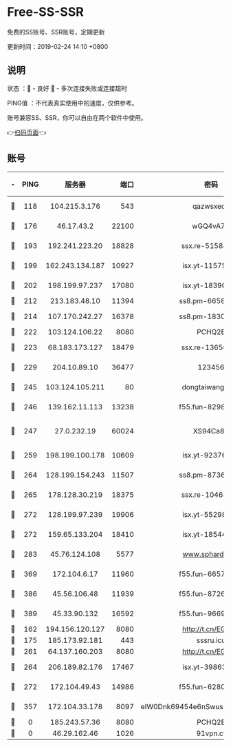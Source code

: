 # Free-SS-SSR

免费的SS账号、SSR账号，定期更新

更新时间：2019-02-24 14:10 +0800

## 说明

状态     ：🙂 - 良好 🙁 - 多次连接失败或连接超时

PING值   ：不代表真实使用中的速度，仅供参考。

账号兼容SS、SSR，你可以自由在两个软件中使用。

👉[扫码页面](https://liesauer.github.io/free-ss-ssr.github.io/)👈

## 账号

|-|PING|服务器|端口|密码|加密方式|区域|
|:----:|:----:|:-----:|-----:|:----:|:----:|:----:|
|🙂|118|104.215.3.176|543|qazwsxedc|aes-256-gcm|JP|
|🙂|176|46.17.43.2|22100|wGQ4vA7D|aes-256-gcm|RU|
|🙂|193|192.241.223.20|18828|ssx.re-51584753|aes-256-cfb|US|
|🙂|199|162.243.134.187|10927|isx.yt-11575973|aes-256-cfb|US|
|🙂|202|198.199.97.237|17080|isx.yt-18390147|aes-256-cfb|US|
|🙂|212|213.183.48.10|11394|ss8.pm-66583704|rc4-md5|RU|
|🙂|214|107.170.242.27|16378|ss8.pm-18305798|aes-256-cfb|US|
|🙂|222|103.124.106.22|8080|PCHQ2E|rc4-md5|US|
|🙂|223|68.183.173.127|18479|ssx.re-13656982|aes-256-cfb|US|
|🙂|229|204.10.89.10|36477|123456|aes-256-cfb|US|
|🙂|245|103.124.105.211|80|dongtaiwang.com|aes-256-cfb|US|
|🙂|246|139.162.11.113|13238|f55.fun-82987043|aes-256-cfb|SG|
|🙂|247|27.0.232.19|60024|XS94Ca8K|xchacha20-ietf-poly1305|HK|
|🙂|259|198.199.100.178|10609|isx.yt-92376934|aes-256-cfb|US|
|🙂|264|128.199.154.243|11507|ss8.pm-87365089|aes-256-cfb|SG|
|🙂|265|178.128.30.219|18375|ssx.re-10465888|aes-256-cfb|SG|
|🙂|272|128.199.97.239|19906|isx.yt-55298055|aes-256-cfb|SG|
|🙂|272|159.65.133.204|18410|isx.yt-18544574|aes-256-cfb|SG|
|🙂|283|45.76.124.108|5577|www.sphard.com|aes-256-cfb|AU|
|🙂|369|172.104.6.17|11960|f55.fun-66579166|aes-256-cfb|US|
|🙂|386|45.56.106.48|11939|f55.fun-87263738|aes-256-cfb|US|
|🙂|389|45.33.90.132|16592|f55.fun-96694755|aes-256-cfb|US|
|🙂|162|194.156.120.127|8080|http://t.cn/EGJIyrl|rc4-md5|RU|
|🙂|175|185.173.92.181|443|sssru.icu|rc4-md5|RU|
|🙂|261|64.137.160.203|8080|http://t.cn/EGJIyrl|rc4-md5|CA|
|🙂|264|206.189.82.176|17467|isx.yt-39863046|aes-256-cfb|SG|
|🙂|272|172.104.49.43|14986|f55.fun-62809242|aes-256-cfb|SG|
|🙂|357|172.104.33.178|8097|eIW0Dnk69454e6nSwuspv9DmS201tQ0D|aes-256-cfb|SG|
|🙁|0|185.243.57.36|8080|PCHQ2E|rc4-md5|US|
|🙁|0|46.29.162.46|1026|91vpn.cf|rc4-md5|RU|
